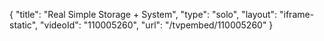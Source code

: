 {
    "title": "Real Simple Storage + System",
    "type": "solo",
    "layout": "iframe-static",
    "videoId": "110005260",
    "url": "\/tvpembed\/110005260"
}